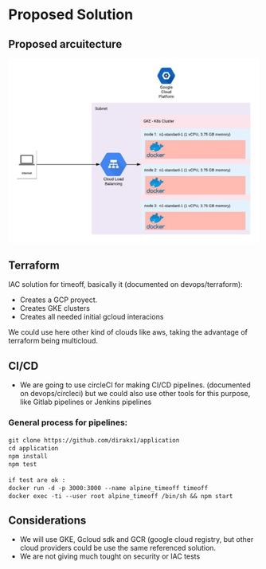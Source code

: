 # Proposed Solution 

## Proposed arcuitecture
![](app.jpeg)
## Terraform 

IAC solution for timeoff, basically it (documented on devops/terraform):

* Creates a GCP proyect.
* Creates GKE clusters
* Creates all needed initial gcloud interacions

We could use here other kind of clouds like aws, taking the advantage of terraform being multicloud.  

## CI/CD
* We are going to use circleCI for making CI/CD pipelines. (documented on devops/circleci)
but we could also use other tools for this purpose, like Gitlab pipelines or Jenkins pipelines 

### General process for pipelines:
````
git clone https://github.com/dirakx1/application 
cd application
npm install 
npm test

if test are ok :
docker run -d -p 3000:3000 --name alpine_timeoff timeoff
docker exec -ti --user root alpine_timeoff /bin/sh && npm start 

````


## Considerations

* We will use GKE, Gcloud sdk and GCR (google cloud registry, but other cloud providers could be use the same 
referenced solution. 
* We are not giving much tought on security or IAC tests 



